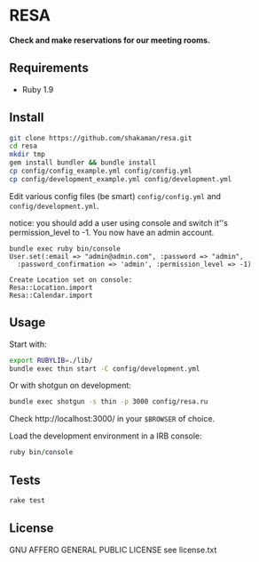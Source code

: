 # RESA

**Check and make reservations for our meeting rooms.**

## Requirements

* Ruby 1.9

## Install

``` bash
git clone https://github.com/shakaman/resa.git
cd resa
mkdir tmp
gem install bundler && bundle install
cp config/config_example.yml config/config.yml
cp config/development_example.yml config/development.yml
```

Edit various config files (be smart) `config/config.yml` and `config/development.yml`.

notice: you should add a user using console and switch it''s permission_level to -1.
You now have an admin account.

	bundle exec ruby bin/console
	User.set(:email => "admin@admin.com", :password => "admin",
	  :password_confirmation => 'admin', :permission_level => -1)

	Create Location set on console:
	Resa::Location.import
	Resa::Calendar.import

## Usage

Start with:

``` bash
export RUBYLIB=./lib/
bundle exec thin start -C config/development.yml
```

Or with shotgun on development:
``` bash
bundle exec shotgun -s thin -p 3000 config/resa.ru
```

Check http://localhost:3000/ in your `$BROWSER` of choice.

Load the development environment in a IRB console:

``` ruby
ruby bin/console
```

## Tests

``` bash
rake test
```

## License

GNU AFFERO GENERAL PUBLIC LICENSE
see license.txt
